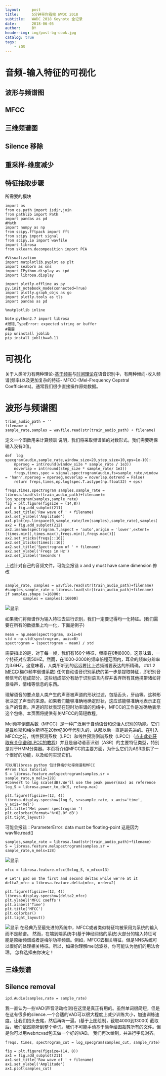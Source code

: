 ```yaml
---
layout:     post
title:      5分钟带你看完 WWDC 2018
subtitle:   WWDC 2018 Keynote 全记录
date:       2018-06-05
author:     BY
header-img: img/post-bg-cook.jpg
catalog: true
tags:
    - iOS
---
```



# 音频-输入特征的可视化
## 波形与频谱图
## MFCC
## 三维频谱图
## Silence 移除
## 重采样-维度减少
## 特征抽取步骤
所需要的模块
```
import os
from os.path import isdir,join
from pathlib import Path
import pandas as pd
#Math
import numpy as np
from scipy.fftpack import fft
from scipy import signal
from scipy.io import wavfile
import librosa
from sklearn.decomposition import PCA

#Visualization
import matplotlib.pyplot as plt
import seaborn as sns
import IPython.display as ipd
import librosa.display

import plotly.offline as py
py.init_notebook_mode(connected=True)
import plotly.graph_objs as go
import plotly.tools as tls
import pandas as pd

%matplotlib inline
```
```
Note:python2.7 import librosa
#报错,TypeError: expected string or buffer
#需要
pip uninstall joblib
pip install joblib==0.11
```
# 可视化
关于人类听力有两种理论-[基于频率](https://en.wikipedia.org/wiki/Place_theory_(hearing))与[时间理论](https://en.wikipedia.org/wiki/Temporal_theory_(hearing))在语音识别中，有两种倾向-收入频谱(频率)以及更加复杂的特征- MFCC-(Mel-Frequency Cepstral Coefficients)。通常我们很少直接操作原始数据。
# 波形与频谱图
```
trian_audio_path = ''
filename = ''
sample_rate,samples = wavfile.read(str(train_audio_path) + filename)
```
定义一个函数用来计算频谱
说明，我们将采取频谱值的对数形式。我们需要确保输入没有0值。
```
def  log specgram(audio,sample_rate,window_size=20,step_size=10,eps=1e-10):
    nperseg = int(round(window_size * sample_rate / 1e3))
    noverlap = int(round(step_size * sample_rate/ 1e3))
    freqs,times,spec = signal.spectrogram(audio,fs=sample_rate,window = 'hann',nperseg = nperseg,noverlap = noverlap,detrend = False)
    return freps,times,np.log(spec.T.astype(np.float32) + eps)
```

```
freqs,times,spectrogram samples,sample_rate = librosa.load(str(train_audio_path)+filename)= log_specgram(samples,sample_rate)
fig = plt.figure(figsize = (14,8))
axl = fig.add_subplot(211)
axl.set_title('Raw wave of ' + filename)
axl.set_ylabel('Amplitude')
axl.plot(np.linspace(0,sample_rate/len(samples),sample_rate),samples)
ax2 = fig.add_subplot(212)
ax2.imshow(spectrogram.T,aspect = 'auto',origin = 'lower',extent=[times.min(),times.max(),freqs.min(),freqs.max()])
ax2.set_yticks(freqs[::16])
ax2.set_xticks(times[::16])
ax2.set_title('Spectrogram of ' + filename)
ax2.set_ylabel('Freqs in Hz')
ax2.set_xlabel('Seconds')

```
上述针对自己的音频文件，可能会报错 x and y must have same dimension
修改
```

sample_rate, samples = wavfile.read(str(train_audio_path)+filename)
#samples,sample_rate = librosa.load(str(train_audio_path)+filename)
if samples.shape !=16000:
        samples = samples[:16000]
```
![显示](http://pbe1y6vc7.bkt.clouddn.com/1.png)

如果我们将频谱作为输入特征去进行识别，我们一定要记得均一化特征。(我们需要在所有的数据集上均一化，下面是例子)
```
mean = np.mean(spectrogram, axis=0)
std = np.std(spectrogram, axis=0)
spectrogram = (spectrogram - mean) / std

```
需要指出的是，对于每一帧，我们有160个特征，频率在0到8000。这意味着，一个特征对应着50HZ。然而，在1000-2000的频率倍程范围内，耳朵的频率分辨率为3.6HZ。这意味着，人类所听到的远远要比上述频谱要表达的所精确。
##1.2 [MFCC](http://practicalcryptography.com/miscellaneous/machine-learning/guide-mel-frequency-cepstral-coefficients-mfccs/)(梅尔频率倒谱系数)
任何自动语音识别系统的第一步是提取特征，即识别音频信号的组成部分，这些组成部分有助于识别语言内容并丢弃所有其他携带诸如背景噪声，情绪等信息的东西。

理解语音的要点是人类产生的声音被声道的形状过滤，包括舌头，牙齿等。这种形状决定了声音的来源。如果我们能够准确地确定形状，这应该能够准确地表示正在生产的音素。声道的形状表现在短时功率谱的包络中，MFCC的工作是准确地表示这个包络。本页面将提供有关MFCC的简短教程。

Mel频率倒谱系数（MFCC）是一种广泛用于自动语音和说话人识别的功能。它们是戴维斯和梅尔斯坦在20世纪80年代引入的，从那以后一直是最先进的。在引入MFCC之前，线性预测系数（LPC）和线性预测倒谱系数（LPCC）（[点击此处获取有关倒谱和LPCC的教程](http://www.practicalcryptography.com/miscellaneous/machine-learning/tutorial-cepstrum-and-lpccs/)）并且是自动语音识别（ASR）的主要特征类型，特别是对于HMM分类器。本页将介绍MFCC的主要方面，为什么它们为ASR提供了一个很好的功能，以及如何实现它们。

```
可以用librosa python 包计算梅尔功率频谱和MFCC
#From this tutorial
S = librosa.feature.melspectrogram(samples,sr = sample_rate,n_mels=128)
#Convert to log scale(dB).We'll use the peak power(max) as reference
log_S = librosa.power_to_db(S, ref=np.max)

plt.figure(figsize=(12, 4))
librosa.display.specshow(log_S, sr=sample_rate, x_axis='time', y_axis='mel')
plt.title('Mel power spectrogram ')
plt.colorbar(format='%+02.0f dB')
plt.tight_layout()
```
可能会报错：ParameterError: data must be floating-point
这是因为wavfile.read()
```
samples,sample_rate = librosa.load(str(train_audio_path)+filename)
S = librosa.feature.melspectrogram(samples,sr = sample_rate,n_mels=128)
```
![显示](http://pbe1y6vc7.bkt.clouddn.com/3.png)

```
mfcc = librosa.feature.mfcc(S=log_S, n_mfcc=13)

# Let's pad on the first and second deltas while we're at it
delta2_mfcc = librosa.feature.delta(mfcc, order=2)

plt.figure(figsize=(12, 4))
librosa.display.specshow(delta2_mfcc)
plt.ylabel('MFCC coeffs')
plt.xlabel('Time')
plt.title('MFCC')
plt.colorbar()
plt.tight_layout()
```
![显示](http://pbe1y6vc7.bkt.clouddn.com/4.png)
在经典乃至最先进的系统中，MFCC或者类似特征均被采用为系统的输入而不是频谱。
然而，在端到端系统中(基于神经网络的系统)大部分的输入特征可能是原始频谱或者是梅尔功率频谱。例如，MFCC去相关特征，但是NNS系统可以很好的处理相关特征。所以，如果你理解mel滤波器，你可能认为他们的用法合理。
怎样选择由你决定！
## 三维频谱
## Silence removal
```
ipd.Audio(samples,rate = sample_rate)
```
我一直认为一些VAD(声音活动检测)在这里是真正有用的。虽然单词很简短，但是在这有很多的silence.一个合适的VAD可以很大程度上减少训练大小，加速训练速度。让我们掐头去尾，然后再听一遍。(基于上图绘制，截取4000到13000)
截取后，我们依然能听到整个单词。我们不可能手动基于简单绘图裁剪所有的文件。但是你可以用webrtcvad包去做一个好的VAD。
我们再次绘制，并进行字母对齐。
```
freqs, times, spectrogram_cut = log_specgram(samples_cut, sample_rate)

fig = plt.figure(figsize=(14, 8))
ax1 = fig.add_subplot(211)
ax1.set_title('Raw wave of ' + filename)
ax1.set_ylabel('Amplitude')
ax1.plot(samples_cut)

```























